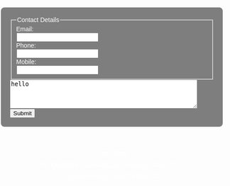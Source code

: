 
<html lang="en">
<head>
    <meta charset="UTF-8">
    <meta name="viewport" content="width=device-width, initial-scale=1.0">
    <title>Contact Us</title>
    <style>
        body {
            font-family: Arial, sans-serif;
            margin: 0;
            padding: 0;
            background-image: url('2690293634_8557a484b1_b.jpg');
            background-size: cover;
            background-position: center;
            color: white;
        }
        .container {
            max-width: 800px;
            margin: 50px auto;
            padding: 20px;
            background-color: rgba(0, 0, 0, 0.5); /* Adjust the transparency as needed */
            border: 2px solid white; /* Add a border with white color */
            border-radius: 10px;
            box-shadow: 0 0 20px rgba(255, 255, 255, 0.3); /* Add a subtle shadow */
        }
        ul {
            list-style-type: none;
            padding: 0;
            text-align: center;
        }
        li {
            margin-bottom: 10px;
        }
        li a {
            color: white;
            text-decoration: none;
        }
        li a:hover {
            text-decoration: underline;
        }
    </style>
</head>
<body>

<div class="container">
    <fieldset>
        <legend>Contact Details</legend>
        <label>Email:<br />
            <input type="text" name="email" /></label>
        <br />
        <label> Phone:<br />
            <input type="text" name="telephone" /></label>
        <br />
        <label>Mobile:<br />
            <input type="text" name="mobile" /></label>
    </fieldset>
    <textarea id="message" name="message" rows="4" cols="50">hello</textarea><br>
    <button type="submit">Submit</button>
</div>

<!-- Navigation Menu -->
<ul>
    <li><a href="https://kenzie-nice.github.io/Losingtrack_of_theseSites.io/">Home Page</a></li>
    <li><a href="https://kenzie-nice.github.io/Contact-Page.io/">Any Questions, comments, or concerns? Contact Us!</a></li>
    <li><a href="https://kenzie-nice.github.io/About-us.io/">Interested in our origin? About Us!</a></li>
</ul>

</body>
</html>

